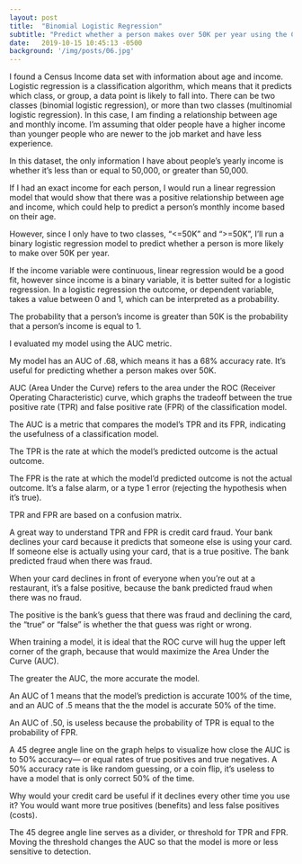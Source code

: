 ```yaml
---
layout: post
title:  "Binomial Logistic Regression"
subtitle: "Predict whether a person makes over 50K per year using the Census Income Data Set"
date:   2019-10-15 10:45:13 -0500
background: '/img/posts/06.jpg'
---
```


I found a Census Income data set with information about age and income.
Logistic regression is a classification algorithm, which means that it predicts which class, or group, a data point is likely to fall into. 
There can be two classes (binomial logistic regression), or more than two classes (multinomial logistic regression). 
In this case, I am finding a relationship between age and monthly income. I’m assuming that older people have a higher income than younger people who are newer to the job market and have less experience.

In this dataset, the only information I have about people’s yearly income is whether it’s less than or equal to 50,000, or greater than 50,000.

If I had an exact income for each person, I would run a linear regression model that would show that there was a positive relationship between age and income, which could help to predict a person’s monthly income based on their age.

However, since I only have to two classes, “<=50K” and “>=50K”, I’ll run a binary logistic regression model to predict whether a person is more likely to make over 50K per year. 

If the income variable were continuous, linear regression would be a good fit, however since income is a binary variable, it is better suited for a logistic regression.
In a logistic regression the outcome, or dependent variable, takes a value between 0 and 1, which can be interpreted as a probability. 

The probability that a person’s income is greater than 50K is the probability that a person’s income is equal to 1.

I evaluated my model using the AUC metric. 

My model has an AUC of .68, which means it has a 68% accuracy rate. It’s useful for predicting whether a person makes over 50K.


AUC (Area Under the Curve) refers to the area under the ROC (Receiver Operating Characteristic) curve, which graphs the tradeoff between the true positive rate (TPR) and false positive rate (FPR) of the classification model. 

The AUC is a metric that compares the model’s TPR and its FPR, indicating the usefulness of a classification model.


The TPR is the rate at which the model’s predicted outcome is the actual outcome.

The FPR is the rate at which the model’d predicted outcome is not the actual outcome. It’s a false alarm, or a type 1 error (rejecting the hypothesis when it’s true). 

TPR and FPR are based on a confusion matrix.

A great way to understand TPR and FPR is credit card fraud. 
Your bank declines your card because it predicts that someone else is using your card. If someone else is actually using your card, that is a true positive. The bank predicted fraud when there was fraud.

When your card declines in front of everyone when you’re out at a restaurant, it’s a false positive, because the bank predicted fraud when there was no fraud.

The positive is the bank’s guess that there was fraud and declining the card, the “true“ or “false” is whether the that guess was right or wrong.


When training a model, it is ideal that the ROC curve will hug the upper left corner of the graph, because that would maximize the Area Under the Curve (AUC). 

The greater the AUC, the more accurate the model.

An AUC of 1 means that the model’s prediction is accurate 100% of the time, and an AUC of .5 means that the the model is accurate 50% of the time. 

An AUC of .50, is useless because the probability of TPR is equal to the probability of FPR.

A 45 degree angle line on the graph helps to visualize how close the AUC is to 50% accuracy— or equal rates of true positives and true negatives. 
A 50% accuracy rate is like random guessing, or a coin flip, it’s useless to have a model that is only correct 50% of the time. 

Why would your credit card be useful if it declines every other time you use it?
You would want more true positives (benefits) and less false positives (costs). 

The 45 degree angle line serves as a divider, or threshold for TPR and FPR. Moving the threshold changes the AUC so that the model is more or less sensitive to detection.

